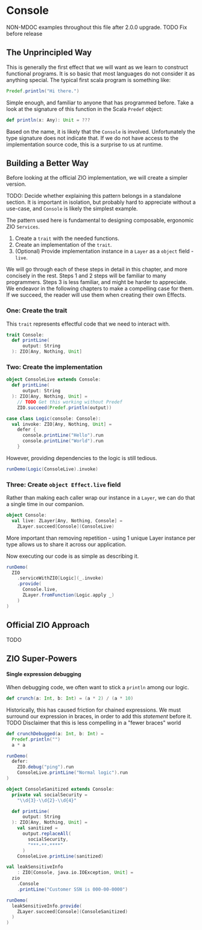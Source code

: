 # Console
NON-MDOC examples throughout this file after 2.0.0 upgrade. TODO Fix before release

## The Unprincipled Way

This is generally the first effect that we will want as we learn to construct functional programs.
It is so basic that most languages do not consider it as anything special.
The typical first scala program is something like:

```scala mdoc
Predef.println("Hi there.")
```

Simple enough, and familiar to anyone that has programmed before.
Take a look at the signature of this function in the Scala `Predef` object:

```scala mdoc
def println(x: Any): Unit = ???
```

Based on the name, it is likely that the `Console` is involved.
Unfortunately the type signature does not indicate that.
If we do not have access to the implementation source code, this is a surprise to us at runtime.

## Building a Better Way

Before looking at the official ZIO implementation, we will create a simpler version.

TODO: Decide whether explaining this pattern belongs in a standalone section.
      It is important in isolation, but probably hard to appreciate without a use-case, and `Console` is likely the simplest example.

The pattern used here is fundamental to designing composable, ergonomic ZIO `Services`.

1. Create a `trait` with the needed functions.
2. Create an implementation of the `trait`.
3. (Optional) Provide implementation instance in a `Layer` as a `object` field - `live`.

We will go through each of these steps in detail in this chapter, and more concisely in the rest.
Steps 1 and 2 steps will be familiar to many programmers.
Steps 3 is less familiar, and might be harder to appreciate.
We endeavor in the following chapters to make a compelling case for them.
If we succeed, the reader will use them when creating their own Effects.

### One: Create the trait

This `trait` represents effectful code that we need to interact with.

```scala mdoc
trait Console:
  def printLine(
      output: String
  ): ZIO[Any, Nothing, Unit]
```

### Two: Create the implementation

```scala mdoc
object ConsoleLive extends Console:
  def printLine(
      output: String
  ): ZIO[Any, Nothing, Unit] =
    // TODO Get this working without Predef
    ZIO.succeed(Predef.println(output))
```

```scala mdoc:silent
case class Logic(console: Console):
  val invoke: ZIO[Any, Nothing, Unit] =
    defer {
      console.printLine("Hello").run
      console.printLine("World").run
    }
```

However, providing dependencies to the logic is still tedious.

```scala mdoc
runDemo(Logic(ConsoleLive).invoke)
```

### Three: Create `object Effect.live` field

Rather than making each caller wrap our instance in a `Layer`, we can do that a single time in our companion.

```scala mdoc
object Console:
  val live: ZLayer[Any, Nothing, Console] =
    ZLayer.succeed[Console](ConsoleLive)
```
More important than removing repetition - using 1 unique Layer instance per type allows us to share it across our application.

Now executing our code is as simple as describing it.

```scala mdoc
runDemo(
  ZIO
    .serviceWithZIO[Logic](_.invoke)
    .provide(
      Console.live,
      ZLayer.fromFunction(Logic.apply _)
    )
)
```


## Official ZIO Approach

TODO

## ZIO Super-Powers

#### Single expression debugging
When debugging code, we often want to stick a `println` among our logic.

```scala mdoc
def crunch(a: Int, b: Int) = (a * 2) / (a * 10)
```
Historically, this has caused friction for chained expressions.
We must surround our expression in braces, in order to add this _statement_ before it.
TODO Disclaimer that this is less compelling in a "fewer braces" world

```scala mdoc
def crunchDebugged(a: Int, b: Int) =
  Predef.println("")
  a * a
```


```scala mdoc
runDemo(
  defer:
    ZIO.debug("ping").run
    ConsoleLive.printLine("Normal logic").run
)
```

```scala mdoc
object ConsoleSanitized extends Console:
  private val socialSecurity =
    "\\d{3}-\\d{2}-\\d{4}"

  def printLine(
      output: String
  ): ZIO[Any, Nothing, Unit] =
    val sanitized =
      output.replaceAll(
        socialSecurity,
        "***-**-****"
      )
    ConsoleLive.printLine(sanitized)
```

```scala mdoc:silent
val leakSensitiveInfo
    : ZIO[Console, java.io.IOException, Unit] =
  zio
    .Console
    .printLine("Customer SSN is 000-00-0000")
```

```scala mdoc
runDemo(
  leakSensitiveInfo.provide(
    ZLayer.succeed[Console](ConsoleSanitized)
  )
)
```
